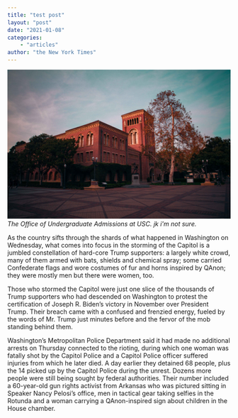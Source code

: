 ```yaml
---
title: "test post"
layout: "post"
date: "2021-01-08"
categories: 
    - "articles"
author: "the New York Times"
---
```

![USC](/images/usc.jpg)
*The Office of Undergraduate Admissions at USC. jk i'm not sure.*

As the country sifts through the shards of what happened in Washington on Wednesday, what comes into focus in the storming of the Capitol is a jumbled constellation of hard-core Trump supporters: a largely white crowd, many of them armed with bats, shields and chemical spray; some carried Confederate flags and wore costumes of fur and horns inspired by QAnon; they were mostly men but there were women, too.

Those who stormed the Capitol were just one slice of the thousands of Trump supporters who had descended on Washington to protest the certification of Joseph R. Biden’s victory in November over President Trump. Their breach came with a confused and frenzied energy, fueled by the words of Mr. Trump just minutes before and the fervor of the mob standing behind them.

Washington’s Metropolitan Police Department said it had made no additional arrests on Thursday connected to the rioting, during which one woman was fatally shot by the Capitol Police and a Capitol Police officer suffered injuries from which he later died. A day earlier they detained 68 people, plus the 14 picked up by the Capitol Police during the unrest. Dozens more people were still being sought by federal authorities. Their number included a 60-year-old gun rights activist from Arkansas who was pictured sitting in Speaker Nancy Pelosi’s office, men in tactical gear taking selfies in the Rotunda and a woman carrying a QAnon-inspired sign about children in the House chamber.